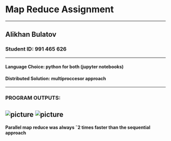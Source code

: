 # Map Reduce Assignment
---
## Alikhan Bulatov
### Student ID: 991 465 626
---
#### Language Choice: python for both (jupyter notebooks)
#### Distributed Solution: multiproccesor approach 
---
### PROGRAM OUTPUTS:
![picture](../../downloads/seq.png)
![picture](../../downloads/par.png)
---
#### Parallel map reduce was always ˜2 times faster than the sequential approach
